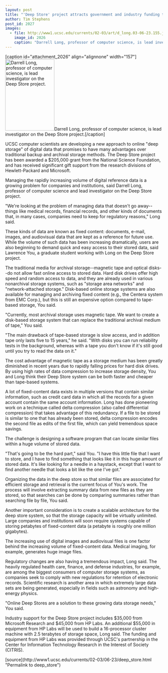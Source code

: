 ```yaml
---
layout: post
title: "'Deep Store' project attracts government and industry funding to address data storage problems"
author: Tim Stephens
post_id: 2027
images:
  - file: http://www1.ucsc.edu/currents/02-03/art/d_long.03-06-23.155.jpg
    image_id: 2026
    caption: "Darrell Long, professor of computer science, is lead investigator on the Deep Store project."
---
```


[caption id="attachment_2026" align="alignnone" width="157"]<a href="http://localhost/mysite/wp-content/uploads/2003/06/d_long.03-06-23.155.jpg"><img class="size-full wp-image-2026" src="http://localhost/mysite/wp-content/uploads/2003/06/d_long.03-06-23.155.jpg" alt="Darrell Long, professor of computer science, is lead investigator on the Deep Store project." width="157" height="228" /></a>Darrell Long, professor of computer science, is lead investigator on the Deep Store project.[/caption]
<p>
  UCSC computer scientists are developing a new approach to online "deep storage" of digital data that promises to have many advantages over traditional backup and archival storage methods. The Deep Store project has been awarded a $205,000 grant from the National Science Foundation, and has received significant gift support from the research divisions of Hewlett-Packard and Microsoft.
</p>
<p>
  Managing the rapidly increasing volume of digital reference data is a growing problem for companies and institutions, said Darrell Long, professor of computer science and lead investigator on the Deep Store project.<br>
</p>
<p>
  "We're looking at the problem of managing data that doesn't go away--things like medical records, financial records, and other kinds of documents that, in many cases, companies need to keep for regulatory reasons," Long said.<br>
</p>
<p>
  These kinds of data are known as fixed content: documents, e-mail, images, and audiovisual data that are kept as a reference for future use. While the volume of such data has been increasing dramatically, users are also beginning to demand quick and easy access to their stored data, said Lawrence You, a graduate student working with Long on the Deep Store project.<br>
</p>
<p>
  The traditional media for archival storage--magnetic tape and optical disks--do not allow fast online access to stored data. Hard disk drives offer high speed and random access to data, and they are already used in various nonarchival storage systems, such as "storage area networks" and "network-attached storage." Disk-based online storage systems are also available for managing and archiving fixed content (e.g., the Centera system from EMC Corp.), but this is still an expensive option compared to tape-based storage, You said.<br>
</p>
<p>
  "Currently, most archival storage uses magnetic tape. We want to create a disk-based storage system that can replace the traditional archival medium of tape," You said.<br>
</p>
<p>
  "The main drawback of tape-based storage is slow access, and in addition tape only lasts five to 15 years," he said. "With disks you can run reliability tests in the background, whereas with a tape you don't know if it's still good until you try to read the data on it."<br>
</p>
<p>
  The cost advantage of magnetic tape as a storage medium has been greatly diminished in recent years due to rapidly falling prices for hard disk drives. By using high rates of data compression to increase storage density, You and Long think their Deep Store system can be both faster and cheaper than tape-based systems.<br>
</p>
<p>
  A lot of fixed-content data exists in multiple versions that contain similar information, such as credit card data in which all the records for a given account contain the same account information. Long has done pioneering work on a technique called delta compression (also called differential compression) that takes advantage of this redundancy. If a file to be stored is similar to one that has already been stored, delta compression encodes the second file as edits of the first file, which can yield tremendous space savings.<br>
</p>
<p>
  The challenge is designing a software program that can locate similar files within a huge volume of stored data.<br>
</p>
<p>
  "That's going to be the hard part," said You. "I have this little file that I want to store, and I have to find something that looks like it in this huge amount of stored data. It's like looking for a needle in a haystack, except that I want to find another needle that looks a bit like the one I've got."<br>
</p>
<p>
  Organizing the data in the deep store so that similar files are associated for efficient storage and retrieval is the current focus of You's work. The process will involve extracting summary data from new files as they are stored, so that searches can be done by comparing summaries rather than searching file by file, You said.<br>
</p>
<p>
  Another important consideration is to create a scalable architecture for the deep store system, so that the storage capacity will be virtually unlimited. Large companies and institutions will soon require systems capable of storing petabytes of fixed-content data (a petabyte is roughly one million gigabytes).<br>
</p>
<p>
  The increasing use of digital images and audiovisual files is one factor behind the increasing volume of fixed-content data. Medical imaging, for example, generates huge image files.<br>
</p>
<p>
  Regulatory changes are also having a tremendous impact, Long said. The heavily regulated health care, finance, and defense industries, for example, are among the biggest consumers of computer storage systems, as companies seek to comply with new regulations for retention of electronic records. Scientific research is another area in which extremely large data sets are being generated, especially in fields such as astronomy and high-energy physics.<br>
</p>
<p>
  "Online Deep Stores are a solution to these growing data storage needs," You said.<br>
</p>
<p>
  Industry support for the Deep Store project includes $35,000 from Microsoft Research and $45,000 from HP Labs. An additional $55,000 in equipment from HP Labs will be used to build a 16-processor cluster machine with 2.5 terabytes of storage space, Long said. The funding and equipment from HP Labs was provided through UCSC's partnership in the Center for Information Technology Research in the Interest of Society (CITRIS).<br>
</p>
[source](http://www1.ucsc.edu/currents/02-03/06-23/deep_store.html "Permalink to deep_store")
